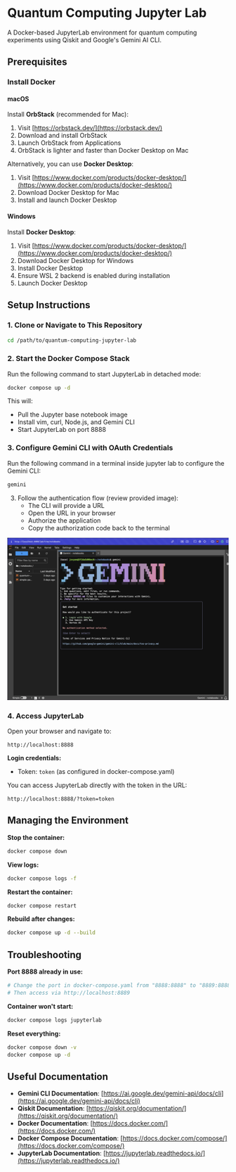# Quantum Computing Jupyter Lab

A Docker-based JupyterLab environment for quantum computing experiments using Qiskit and Google's Gemini AI CLI.

## Prerequisites

### Install Docker

#### **macOS**
Install **OrbStack** (recommended for Mac):
1. Visit [https://orbstack.dev/](https://orbstack.dev/)
2. Download and install OrbStack
3. Launch OrbStack from Applications
4. OrbStack is lighter and faster than Docker Desktop on Mac

Alternatively, you can use **Docker Desktop**:
1. Visit [https://www.docker.com/products/docker-desktop/](https://www.docker.com/products/docker-desktop/)
2. Download Docker Desktop for Mac
3. Install and launch Docker Desktop

#### **Windows**
Install **Docker Desktop**:
1. Visit [https://www.docker.com/products/docker-desktop/](https://www.docker.com/products/docker-desktop/)
2. Download Docker Desktop for Windows
3. Install Docker Desktop
4. Ensure WSL 2 backend is enabled during installation
5. Launch Docker Desktop

## Setup Instructions

### 1. Clone or Navigate to This Repository

```bash
cd /path/to/quantum-computing-jupyter-lab
```

### 2. Start the Docker Compose Stack

Run the following command to start JupyterLab in detached mode:

```bash
docker compose up -d
```

This will:
- Pull the Jupyter base notebook image
- Install vim, curl, Node.js, and Gemini CLI
- Start JupyterLab on port 8888

### 3. Configure Gemini CLI with OAuth Credentials

Run the following command in a terminal inside jupyter lab to configure the Gemini CLI:

```bash
gemini
```

3. Follow the authentication flow (review provided image):
   - The CLI will provide a URL
   - Open the URL in your browser
   - Authorize the application
   - Copy the authorization code back to the terminal


![Gemini CLI Authentication Flow](docs/images/gemini-cli-auth.png)


### 4. Access JupyterLab

Open your browser and navigate to:

```
http://localhost:8888
```

**Login credentials:**
- Token: `token` (as configured in docker-compose.yaml)

You can access JupyterLab directly with the token in the URL:
```
http://localhost:8888/?token=token
```

## Managing the Environment

**Stop the container:**
```bash
docker compose down
```

**View logs:**
```bash
docker compose logs -f
```

**Restart the container:**
```bash
docker compose restart
```

**Rebuild after changes:**
```bash
docker compose up -d --build
```

## Troubleshooting

**Port 8888 already in use:**
```bash
# Change the port in docker-compose.yaml from "8888:8888" to "8889:8888"
# Then access via http://localhost:8889
```

**Container won't start:**
```bash
docker compose logs jupyterlab
```

**Reset everything:**
```bash
docker compose down -v
docker compose up -d
```

## Useful Documentation

- **Gemini CLI Documentation**: [https://ai.google.dev/gemini-api/docs/cli](https://ai.google.dev/gemini-api/docs/cli)
- **Qiskit Documentation**: [https://qiskit.org/documentation/](https://qiskit.org/documentation/)
- **Docker Documentation**: [https://docs.docker.com/](https://docs.docker.com/)
- **Docker Compose Documentation**: [https://docs.docker.com/compose/](https://docs.docker.com/compose/)
- **JupyterLab Documentation**: [https://jupyterlab.readthedocs.io/](https://jupyterlab.readthedocs.io/)

